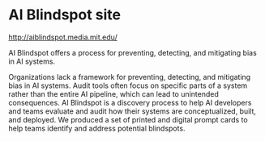 # AI Blindspot site
http://aiblindspot.media.mit.edu/

AI Blindspot offers a process for preventing, detecting, and mitigating bias in AI systems.

Organizations lack a framework for preventing, detecting, and mitigating bias in AI systems. Audit tools often focus on specific parts of a system rather than the entire AI pipeline, which can lead to unintended consequences. AI Blindspot is a discovery process to help AI developers and teams evaluate and audit how their systems are conceptualized, built, and deployed. We produced a set of printed and digital prompt cards to help teams identify and address potential blindspots.

